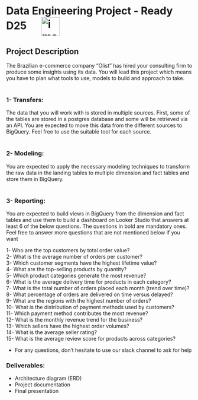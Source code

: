 # Data Engineering Project - Ready D25 &nbsp; &nbsp; &nbsp;<img align="center" width="50" alt="image" src="https://github.com/Ready-Talent/data-engineering-project-template/assets/70844012/4c10ad15-6b48-4ce3-9829-9e823191b410">

## Project Description 
The Brazilian e-commerce company “Olist” has hired your consulting firm to produce some insights using its data. You will lead this project which means you have to plan what tools to use, models to build and approach to take.
<br>
<br>

### 1- Transfers:
The data that you will work with is stored in multiple sources. First, some of the tables are stored in a postgres database and some will be retrieved via an API. You are expected to move this data from the different sources to BigQuery. Feel free to use the suitable tool for each source.<br>
<br>

### 2- Modeling:
You are expected to apply the necessary modeling techniques to transform the raw data in the landing tables to multiple dimension and fact tables and store them in BigQuery. 
<br>
<br>

### 3- Reporting:
You are expected to build views in BigQuery from the dimension and fact tables and use them to build a dashboard on Looker Studio that answers at least 6 of the below questions. The questions in bold are mandatory ones. Feel free to answer more questions that are not mentioned below if you want

1- Who are the top customers by total order value?  
2- What is the average number of orders per customer?  
3- Which customer segments have the highest lifetime value?  
4- What are the top-selling products by quantity?  
5- Which product categories generate the most revenue?  
6- What is the average delivery time for products in each category?  
7- What is the total number of orders placed each month (trend over time)?  
8- What percentage of orders are delivered on time versus delayed?  
9- What are the regions with the highest number of orders?  
10- What is the distribution of payment methods used by customers?  
11- Which payment method contributes the most revenue?  
12- What is the monthly revenue trend for the business?  
13- Which sellers have the highest order volumes?  
14- What is the average seller rating?  
15- What is the average review score for products across categories?  
- For any questions, don’t hesitate to use our slack channel to ask for help

### Deliverables:
- Architecture diagram (ERD)
- Project documentation
- Final presentation
